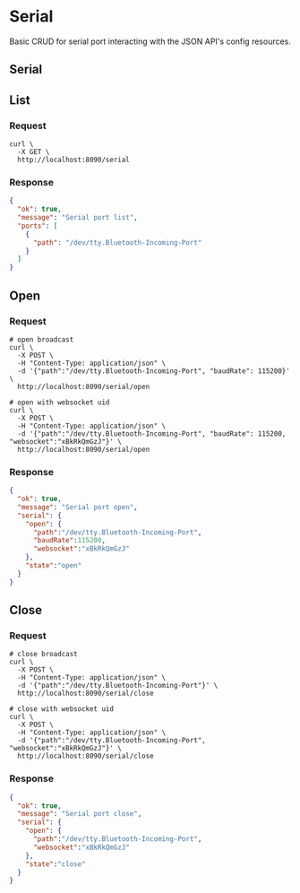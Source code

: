 # Serial

Basic CRUD for serial port interacting with the JSON API's config resources.

## Serial

## List

### Request

```shell
curl \
  -X GET \
  http://localhost:8090/serial
```

### Response

```json
{
  "ok": true,
  "message": "Serial port list",
  "ports": [
    {
      "path": "/dev/tty.Bluetooth-Incoming-Port"
    }
  ]
}
```

## Open

### Request

```shell
# open broadcast
curl \
  -X POST \
  -H "Content-Type: application/json" \
  -d '{"path":"/dev/tty.Bluetooth-Incoming-Port", "baudRate": 115200}' \
  http://localhost:8090/serial/open

# open with websocket uid
curl \
  -X POST \
  -H "Content-Type: application/json" \
  -d '{"path":"/dev/tty.Bluetooth-Incoming-Port", "baudRate": 115200, "websocket":"xBkRkQmGzJ"}' \
  http://localhost:8090/serial/open
```

### Response

```json
{
  "ok": true,
  "message": "Serial port open",
  "serial": {
    "open": {
      "path":"/dev/tty.Bluetooth-Incoming-Port",
      "baudRate":115200,
      "websocket":"xBkRkQmGzJ"
    },
    "state":"open"
  }
}
```

## Close

### Request

```shell
# close broadcast
curl \
  -X POST \
  -H "Content-Type: application/json" \
  -d '{"path":"/dev/tty.Bluetooth-Incoming-Port"}' \
  http://localhost:8090/serial/close

# close with websocket uid
curl \
  -X POST \
  -H "Content-Type: application/json" \
  -d '{"path":"/dev/tty.Bluetooth-Incoming-Port", "websocket":"xBkRkQmGzJ"}' \
  http://localhost:8090/serial/close
```

### Response

```json
{
  "ok": true,
  "message": "Serial port close",
  "serial": {
    "open": {
      "path":"/dev/tty.Bluetooth-Incoming-Port",
      "websocket":"xBkRkQmGzJ"
    },
    "state":"close"
  }
}
```
